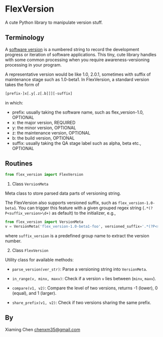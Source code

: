 # FlexVersion
A cute Python library to manipulate version stuff.

## Terminology

A [software version](https://en.wikipedia.org/wiki/Software_versioning) is a numbered string to
record the development progress or iteration of software applications. This tiny, cute library
handles with some common processing when you require awareness-versioning processing in your program.

A representative version would be like 1.0, 2.0.1, sometimes with suffix of maintenance stage such
as 1.0-beta1. In FlexVersion, a standard version takes the form of

```bash
[prefix-]x[.y[.z[.b]]][-suffix]
```

in which:

* prefix: usually taking the software name, such as flex_version-1.0, OPTIONAL 
* x: the major version, REQUIRED
* y: the minor version, OPTIONAL
* z: the maintenance version, OPTIONAL
* b: the build version, OPTIONAL
* suffix: usually taking the QA stage label such as alpha, beta etc., OPTIONAL

## Routines

```python
from flex_version import FlexVersion
```

1. Class `VersionMeta`

Meta class to store parsed data parts of versioning string.

The FlexVersion also supports versioned suffix, such as `flex_version-1.0-beta1`. You can
trigger this feature with a given grouped regex string (`.*(?P<suffix_version>\d+)` as default)
to the initializer, e.g.,

```python
from flex_version import VersionMeta
v = VersionMeta('flex_version-1.0-beta1-foo', versioned_suffix='.*(?P<suffix_version>\d+)-\w+')
```

where `suffix_version` is a predefined group name to extract the version number.

2. Class `FlexVersion`

Utility class for available methods:

- `parse_version(ver_str)`: Parse a versioning string into `VersionMeta`.

- `in_range(v, minx, maxv)`: Check if a version `v` lies between (`minv`, `maxv`).

- `compare(v1, v2)`: Compare the level of two versions, returns -1 (lower), 0 (equal), and 1 (larger).

- `share_prefix(v1, v2)`: Check if two versions sharing the same prefix.


## By

Xiaming Chen <chenxm35@gmail.com>
